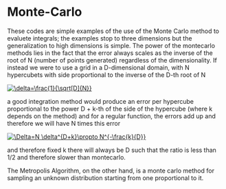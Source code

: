# Monte-Carlo
These codes are simple examples of the use of the Monte Carlo method to evaluete integrals; the examples stop to three dimensions but the generalization to high dimensions is simple.
The power of the montecarlo methods lies in the fact that the error always scales as the inverse of the root of N (number of points generated) regardless of the dimensionality.
If instead we were to use a grid in a D-dimensional domain, with N hypercubets with side proportional to the inverse of the D-th root of N

<a href="https://www.codecogs.com/eqnedit.php?latex=\delta=\frac{1}{\sqrt[D]{N}}" target="_blank"><img src="https://latex.codecogs.com/png.latex?\delta=\frac{1}{\sqrt[D]{N}}" title="\delta=\frac{1}{\sqrt[D]{N}}" /></a>


a good integration method would produce an error per hypercube proportional to the power D + k-th of the side of the hypercube (where k depends on the method) and for a regular function, the errors add up and therefore we will have N times this error

<a href="https://www.codecogs.com/eqnedit.php?latex=\Delta=N&space;\delta^{D&plus;k}\propto&space;N^{-\frac{k}{D}}" target="_blank"><img src="https://latex.codecogs.com/png.latex?\Delta=N&space;\delta^{D&plus;k}\propto&space;N^{-\frac{k}{D}}" title="\Delta=N \delta^{D+k}\propto N^{-\frac{k}{D}}" /></a>

and therefore fixed k there will always be D such that the ratio is less than 1/2 and therefore slower than montecarlo.

The Metropolis Algorithm, on the other hand, is a monte carlo method for sampling an unknown distribution starting from one proportional to it.
